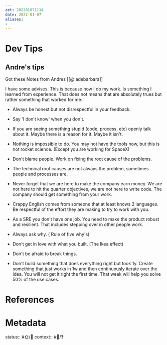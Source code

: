 ```yaml
---
zet: 202201071114
date: 2022-01-07
aliases:
- 
---
```


# Dev Tips

## Andre's tips

Got these Notes from Andres [[@ adebarbara]]

I have some advises. This is because how I do my work. Is something I learned from experience. That does not means that are absolutely trues but rather something that worked for me.

- Always be honest but not disrespectful in your feedback.

- Say 'I don't know' when you don't.

- If you are seeing something stupid (code, process, etc) openly talk about it. Maybe there is a reason for it. Maybe it isn't.

- Nothing is impossible to do. You may not have the tools now, but this is not rocket science. (Except you are working for SpaceX)

- Don't blame people. Work on fixing the root cause of the problems.

- The technical root causes are not always the problem, sometimes people and processes are.

- Never forget that we are here to make the company earn money. We are not here to hit the quarter objectives, we are not here to write code. The company should get something from your work.

- Crappy English comes from someone that at least knows 2 languages. Be respectful of the effort they are making to try to work with you.

- As a SRE you don't have one job. You need to make the product robust and resilient. That includes stepping over in other people work.

- Always ask why. ( Rule of five why's)

- Don't get in love with what you built. (The Ikea effect)

- Don't be afraid to break things.

- Don't build something that does everything right but took 1y. Create something that just works in 1w and then continuously iterate over the idea. You will not get it right the first time. That week will help you solve 50% of the use cases.


# References


# Metadata

status:: #🌞/📝
context:: #👔/❓
